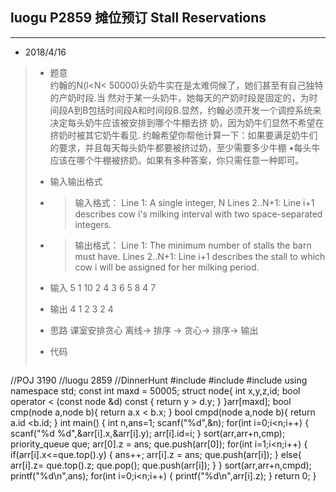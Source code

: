 ## luogu P2859 摊位预订 Stall Reservations
---  

* 2018/4/16    
> * 题意  
>           约翰的N(l<N< 50000)头奶牛实在是太难伺候了，她们甚至有自己独特的产奶时段.当 然对于某一头奶牛，她每天的产奶时段是固定的，为时间段A到B包括时间段A和时间段B.显然，约翰必须开发一个调控系统来决定每头奶牛应该被安排到哪个牛棚去挤 奶，因为奶牛们显然不希望在挤奶时被其它奶牛看见.
>		   约翰希望你帮他计算一下：如果要满足奶牛们的要求，并且每天每头奶牛都要被挤过奶，至少需要多少牛棚 •每头牛应该在哪个牛棚被挤奶。如果有多种答案，你只需任意一种即可。
> * 输入输出格式
> * >   输入格式：
>        Line 1: A single integer, N
>		Lines 2..N+1: Line i+1 describes cow i's milking interval with two space-separated integers.
> * >   输出格式：
>		Line 1: The minimum number of stalls the barn must have.
>		Lines 2..N+1: Line i+1 describes the stall to which cow i will be assigned for her milking period.
>        
> * 输入
>		5
>		1 10
>		2 4
>		3 6
>		5 8
>		4 7      
>
> * 输出
>     4
>		1
>		2
>		3
>		2
>		4  
>
> * 思路
>		课室安排贪心
>		离线-> 排序 -> 贪心-> 排序-> 输出
> * 代码
>       
>   ```cpp
//POJ 3190
//luogu 2859
//DinnerHunt
#include <cstdio>
#include <queue>
#include <algorithm>
using namespace std;
const int maxd = 50005;
struct node{
    int x,y,z,id;
    bool operator < (const node &d) const
    {
        return y > d.y;
    }
}arr[maxd];
bool cmp(node a,node b){
    return a.x < b.x;
}
bool cmpd(node a,node b){
    return a.id <b.id;
}
int main()
{
    int n,ans=1;
    scanf("%d",&n);
    for(int i=0;i<n;i++)
    {
        scanf("%d %d",&arr[i].x,&arr[i].y);
        arr[i].id=i;
    }
    sort(arr,arr+n,cmp);
    priority_queue<node> que;
    arr[0].z = ans;
    que.push(arr[0]);
    for(int i=1;i<n;i++)
    {
        if(arr[i].x<=que.top().y)
        {
            ans++;
            arr[i].z = ans;
            que.push(arr[i]);
        }
        else{ 
            arr[i].z= que.top().z;
            que.pop();
            que.push(arr[i]);
        }
    }
    sort(arr,arr+n,cmpd);
    printf("%d\n",ans);
    for(int i=0;i<n;i++)
    {
        printf("%d\n",arr[i].z);
    }
    return 0;
}
 ```